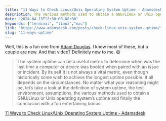 ```yaml
---
title: "11 Ways to Check Linux/Unix Operating System Uptime - Adamsdesk"
description: The various methods used to obtain a GNU/Linux or Unix operating system’s uptime, plus a fun entertaining bonus.
date: "2024-04-13T12:00:00-08:00"
keywords: ["terminal", "linux","mac"]
link: "https://www.adamsdesk.com/posts/check-linux-unix-system-uptime/"
slug: "11-ways-uptime"
---
```


Well, this is a fun one from [Adam Douglas](https://www.adamsdesk.com). I knew most of these, but a couple are new. And that video? Definitely new to me. 😄

> The system uptime can be a useful metric to determine when was the last time a computer or device was booted when paired with an issue or incident. By its self it is not always a vital metric, even though historically some wish to achieve the longest uptime possible. It all depends on the circumstances. No matter what your reasoning might be, let’s take a look at the definition of system uptime, the test environment, assumptions, the various methods used to obtain a GNU/Linux or Unix operating system’s uptime and finally the conclusion with a fun entertaining bonus.

[11 Ways to Check Linux/Unix Operating System Uptime - Adamsdesk](https://www.adamsdesk.com/posts/check-linux-unix-system-uptime/)
